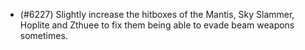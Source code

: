 - (#6227) Slightly increase the hitboxes of the Mantis, Sky Slammer, Hoplite and Zthuee to fix them being able to evade beam weapons sometimes.
